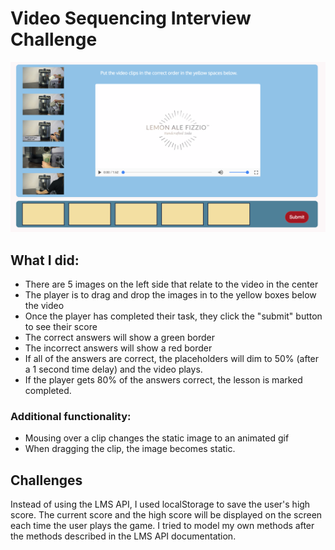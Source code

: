 # Video Sequencing Interview Challenge

![ScreenShot](https://github.com/ekingan/mindSpaceChallenge/blob/master/assets/codeChallenge.png)

## What I did: 

* There are 5 images on the left side that relate to the video in the center
* The player is to drag and drop the images in to the yellow boxes below the video
* Once the player has completed their task, they click the "submit" button to see their score
* The correct answers will show a green border
* The incorrect answers will show a red border
* If all of the answers are correct, the placeholders will dim to 50% (after a 1 second time delay) and the video plays.
* If the player gets 80% of the answers correct, the lesson is marked completed.

### Additional functionality:

* Mousing over a clip changes the static image to an animated gif
* When dragging the clip, the image becomes static. 

## Challenges

Instead of using the LMS API, I used localStorage to save the user's high score.
The current score and the high score will be displayed on the screen each time the user plays the game.
I tried to model my own methods after the methods described in the LMS API documentation. 

##